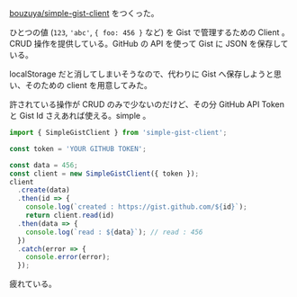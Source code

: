 [bouzuya/simple-gist-client][] をつくった。

ひとつの値 (`123`, `'abc'`, `{ foo: 456 }` など) を Gist で管理するための Client 。CRUD 操作を提供している。GitHub の API を使って Gist に JSON を保存している。

localStorage だと消してしまいそうなので、代わりに Gist へ保存しようと思い、そのための client を用意してみた。

許されている操作が CRUD のみで少ないのだけど、その分 GitHub API Token と Gist Id さえあれば使える。simple 。

```ts
import { SimpleGistClient } from 'simple-gist-client';

const token = 'YOUR GITHUB TOKEN';

const data = 456;
const client = new SimpleGistClient({ token });
client
  .create(data)
  .then(id => {
    console.log(`created : https://gist.github.com/${id}`);
    return client.read(id)
  .then(data => {
    console.log(`read : ${data}`); // read : 456
  })
  .catch(error => {
    console.error(error);
  });
```

疲れている。

[bouzuya/simple-gist-client]: https://github.com/bouzuya/simple-gist-client
